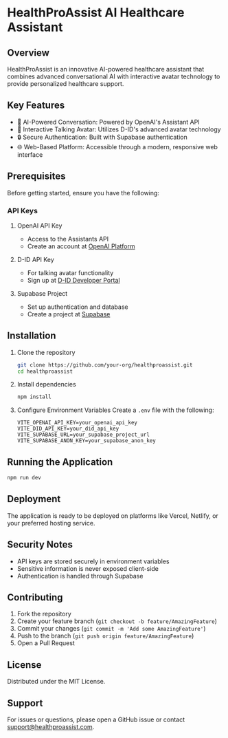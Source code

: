 
# HealthProAssist AI Healthcare Assistant

## Overview

HealthProAssist is an innovative AI-powered healthcare assistant that combines advanced conversational AI with interactive avatar technology to provide personalized healthcare support.

## Key Features

- 🤖 AI-Powered Conversation: Powered by OpenAI's Assistant API
- 👥 Interactive Talking Avatar: Utilizes D-ID's advanced avatar technology
- 🔒 Secure Authentication: Built with Supabase authentication
- 🌐 Web-Based Platform: Accessible through a modern, responsive web interface

## Prerequisites

Before getting started, ensure you have the following:

### API Keys
1. OpenAI API Key
   - Access to the Assistants API
   - Create an account at [OpenAI Platform](https://platform.openai.com/)

2. D-ID API Key
   - For talking avatar functionality
   - Sign up at [D-ID Developer Portal](https://www.d-id.com/)

3. Supabase Project
   - Set up authentication and database
   - Create a project at [Supabase](https://supabase.com/)

## Installation

1. Clone the repository
   ```bash
   git clone https://github.com/your-org/healthproassist.git
   cd healthproassist
   ```

2. Install dependencies
   ```bash
   npm install
   ```

3. Configure Environment Variables
   Create a `.env` file with the following:
   ```
   VITE_OPENAI_API_KEY=your_openai_api_key
   VITE_DID_API_KEY=your_did_api_key
   VITE_SUPABASE_URL=your_supabase_project_url
   VITE_SUPABASE_ANON_KEY=your_supabase_anon_key
   ```

## Running the Application

```bash
npm run dev
```

## Deployment

The application is ready to be deployed on platforms like Vercel, Netlify, or your preferred hosting service.

## Security Notes

- API keys are stored securely in environment variables
- Sensitive information is never exposed client-side
- Authentication is handled through Supabase

## Contributing

1. Fork the repository
2. Create your feature branch (`git checkout -b feature/AmazingFeature`)
3. Commit your changes (`git commit -m 'Add some AmazingFeature'`)
4. Push to the branch (`git push origin feature/AmazingFeature`)
5. Open a Pull Request

## License

Distributed under the MIT License.

## Support

For issues or questions, please open a GitHub issue or contact support@healthproassist.com.
